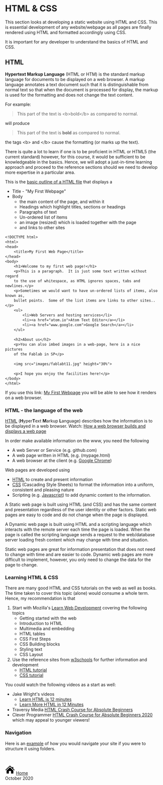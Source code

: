 # HTML & CSS

This section looks at developing a static website using HTML and CSS.  This is essential development of any website/webpage as all pages are finally rendered using HTML and formatted accordingly using CSS.

It is important for any developer to understand the basics of HTML and CSS.

## HTML

**Hypertext Markup Language** (HTML or HTM) is the standard markup language for documents to be displayed on a web browser.  A markup language annotates a text document such that it is distinguishable from normal text so that when the document is processed for display, the markup is used for the formatting and does not change the text content.

For example:

>   This part of the text is &lt;b&gt;bold&lt;/b&gt; as compared to normal.

will produce

>  This part of the text is <b>bold</b> as compared to normal.

the tags &lt;b&gt; and &lt;/b&gt; cause the formatting (or marks up the text).

There is quite a lot to learn if one is to be proficient in HTML or HTML5 (the current standard) however, for this course, it would be sufficient to be knowledgeable in the basics.  Hence, we will adopt a just-in-time learning approach and proceed to the reference sections should we need to develop more expertise in a particular area.

This is the [basic outline of a HTML file](https://www.w3schools.com/html/html_basic.asp) that displays a

- Title - "My First Webpage"
- Body
    - the main content of the page, and within it
    - Headings which highlight titles, sections or headings
    - Paragraphs of text
    - Un-ordered list of items
    - an image (resized) which is loaded together with the page
    - and links to other sites

```
<!DOCTYPE html>
<html>
<head>
    <title>My First Web Page</title>
</head>
<body>
    <h1>Welcome to my first web page!</h1>
    <p>This is a paragraph.  It is just some text written without regard
    to the use of whitespace, as HTML ignores spaces, tabs and newlines.</p>
    <p>Sometimes we would want to have un-ordered lists of items, also known as,
    bullet points.  Some of the list items are links to other sites..</p>
    <ul>
        <li>Web Servers and hosting services</li>
        <li><a href="atom.io">Atom Text Editor</a></li>
        <li><a href="www.google.com">Google Search</a></li>
    </ul>

    <h2>About us</h2>
    <p>You can also imbed images in a web-page, here is a nice pictures
    of the Fablab in SP</p>

    <img src="images/fablabt11.jpg" height="30%">

    <p>I hope you enjoy the facilities here!</p>
</body>
</html>
```

If you use this link: [My First Webpage](myfirstwebpage.html) you will be able to see how it renders on a web browser.


### HTML - the language of the web

[HTML](https://en.wikipedia.org/wiki/HTML) (**H**yper**T**ext **M**arkup **L**anguage) describes how the information is to be displayed in a web browser.  Watch: [How a web browser builds and displays a web page](https://youtu.be/DuSURHrZG6I)

In order make available information on the www, you need the following

- A web Server or Service (e.g. github.com)
- A web page written in HTML (e.g. (mypage.html)
- A web browser at the client (e.g. [Google Chrome](https://www.google.com/chrome/index.html))

Web pages are developed using 

* [HTML](https://en.wikipedia.org/wiki/HTML) to create and present information
* [CSS](https://www.w3.org/Style/CSS/Overview.en.html) (Cascading Style Sheets) to format the information into a uniform, consistent and pleasing nature
* Scripting (e.g. [Javascript](https://www.javascript.com/)) to add dynamic content to the information.

A Static web page is built using HTML (and CSS) and has the same content and presentation regardless of the user identity or other factors.  Static web pages are easy to code and do not change when the page is displayed.

A Dynamic web page is built using HTML and a scripting language which interacts with the remote server each time the page is loaded.  When the page is called the scripting language sends a request to the web/database server loading fresh content which may change with time and situation.

Static web pages are great for information presentation that does not need to change with time and are easier to code.  Dynamic web pages are more difficult to implement, however, you only need to change the data for the page to change.


### Learning HTML & CSS

There are many good HTML and CSS tutorials on the web as well as books.  The time taken to cover this topic (alone) would consume a whole term.  Hence, my recommendation is that

1.  Start with Mozilla's [Learn Web Development](https://developer.mozilla.org/en-US/docs/Learn) covering the following topics
    - Getting started with the web
    - Introduction to HTML
    - Multimedia and embedding
    - HTML tables
    - CSS First Steps
    - CSS Building blocks
    - Styling text
    - CSS Layout
2.  Use the reference sites from [w3schools](https://www.w3schools.com/) for further information and development
    - [HTML tutorial](https://www.w3schools.com/html/default.asp)
    - [CSS tutorial](https://www.w3schools.com/css/default.asp)

You could watch the following videos as a start as well:

- Jake Wright's videos
    -  [Learn HTML is 12 minutes](https://youtu.be/bWPMSSsVdPk)
    -  [Learn More HTML in 12 Minutes](https://youtu.be/KJ13lX20FqU)
-  Traversy Media [HTML Crash Course for Absolute Beginners](https://youtu.be/UB1O30fR-EE)
-   Clever Programmer [HTML Crash Course for Absolute Beginners 2020](https://youtu.be/FNGoExJlLQY) which may appeal to younger viewers!


### Navigation

Here is an [example](navigation/navigation.md) of how you would navigate your site if you were to structure it using folders.





&nbsp;

[![Home](images/home.png "Home")](index.md) [Home](index.md)<br>
October 2020
